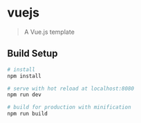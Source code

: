 # vuejs

> A Vue.js template 

## Build Setup

``` bash
# install
npm install

# serve with hot reload at localhost:8080
npm run dev

# build for production with minification
npm run build

